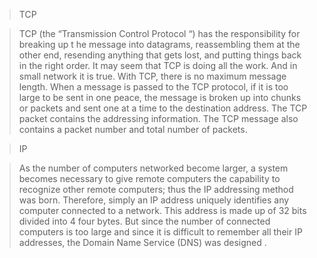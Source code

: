 > TCP

> TCP (the “Transmission Control Protocol “) has the responsibility for breaking up t he message into datagrams, reassembling them at the other end, resending anything that gets lost, and putting things back in the right order. It may seem that TCP is doing all the work. And in small network it is true. With TCP, there is no maximum message length. When a message is passed to the TCP protocol, if it is too large to be sent in one peace, the message is broken up into chunks or packets and sent one at a time to the destination address. The TCP packet contains the addressing information. The TCP message also contains a packet number and total number of packets.

> IP

> As the number of computers networked become larger, a system becomes necessary to give remote computers the capability to recognize other remote computers; thus the IP addressing method was born. Therefore, simply an IP address uniquely identifies any computer connected to a network. This address is made up of 32 bits divided into 4 four bytes. But since the number of connected computers is too large and since it is difficult to remember all their IP addresses, the Domain Name Service (DNS) was designed .